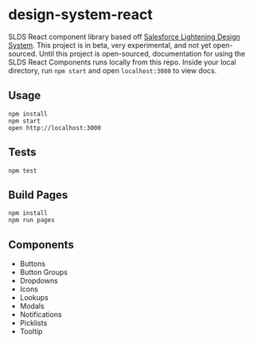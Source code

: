 design-system-react
=====================

SLDS React component library based off [Salesforce Lightening Design System](http://www.lightningdesignsystem.com). This project is in beta, very experimental, and not yet open-sourced. Until this project is open-sourced, documentation for using the SLDS React Components runs locally from this repo. Inside your local directory, run `npm start` and open `localhost:3000` to view docs.

## Usage

```
npm install
npm start
open http://localhost:3000
```

## Tests

```
npm test
```

## Build Pages

```
npm install
npm run pages
```

## Components

* Buttons
* Button Groups
* Dropdowns
* Icons
* Lookups
* Modals
* Notifications
* Picklists
* Tooltip


